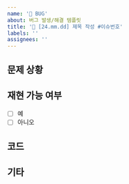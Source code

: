 ```yaml
---
name: '🐛 BUG'
about: 버그 발생/해결 템플릿
title: '🐛 [24.mm.dd] 제목 작성 #이슈번호'
labels: ''
assignees: ''
---
```


<!--
✅ 원하는 기능이 구현되지 않는 경우 혹은 구현한 기능이 예상과 다르게 작동하는 경우,
✅ 어떤 기능을 구현하고자 했는지, 기능을 구현하기 위해 코드를 어떻게 작성했는지, 어떻게 구현됐는지 등 상황을 파악할 수 있게 코드와 함께 상세하게 작성해주세요.
✅ 에러 메시지가 발생한 경우, 함께 첨부해주세요.
✅ 필요한 경우, 이미지와 동영상을 첨부해주세요.

✅ 문제 상황을 해결한 경우, 제목에 Bug이슈 번호를 함께 작성해주세요.
✅ 어떻게 해결했는지 코드와 함께 상세하게 설명해주세요. (어느 부분이 문제였는지, 어떻게 해결했는지 등. 참고 링크가 있는 경우 함께 작성)


- 필수 내용: 문제 상황, 코드, 에러 메시지, 이슈 번호(해결한 경우)
- 선택 사항: 이미지, 동영상, 참고 링크

✅ labels와 assignees를 연결해주세요.
✅ 작업이 완료된 뒤, projects, milestones, developments를 연결해주세요.
-->

## 문제 상황

<!-- 여기에 문제 상황을 상세하게 작성해주세요. -->

## 재현 가능 여부

<!-- 확인한 버그 상황을 재현 가능한지 여부를 체크 -->

- [ ] 예
- [ ] 아니오

## 코드

<!-- 코드를 올릴 때, VS Code 캡쳐본과 함께 해당 코드를 복사해서 올려주세요.
에러메시지가 있는 경우, 에러메시지 캡쳐본과 함께 에러메시지를 복사해서 올려주세요. -->

## 기타

<!-- 이미지, 동영상, 참고 링크 -->
